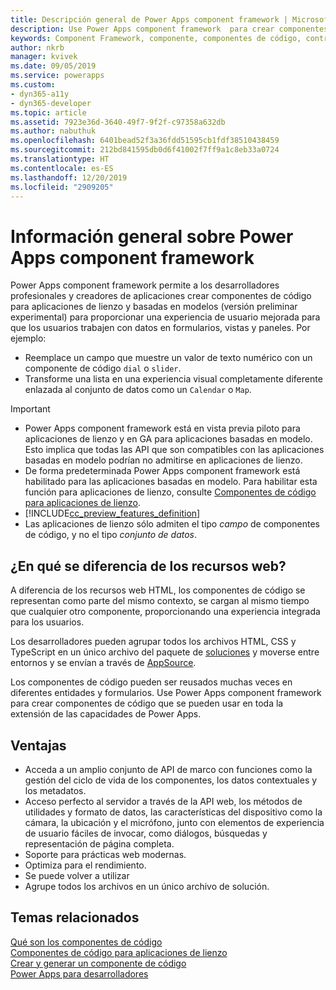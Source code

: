 ```yaml
---
title: Descripción general de Power Apps component framework | MicrosoftDocs
description: Use Power Apps component framework  para crear componentes de código para proporcionar una mejor experiencia para que los usuarios vean y trabajen con datos en formularios, vistas, y paneles.
keywords: Component Framework, componente, componentes de código, controles de Power Apps
author: nkrb
manager: kvivek
ms.date: 09/05/2019
ms.service: powerapps
ms.custom:
- dyn365-a11y
- dyn365-developer
ms.topic: article
ms.assetid: 7923e36d-3640-49f7-9f2f-c97358a632db
ms.author: nabuthuk
ms.openlocfilehash: 6401bead52f3a36fdd51595cb1fdf38510438459
ms.sourcegitcommit: 212bd841595db0d6f41002f7ff9a1c8eb33a0724
ms.translationtype: HT
ms.contentlocale: es-ES
ms.lasthandoff: 12/20/2019
ms.locfileid: "2909205"
---
```

# <a name="power-apps-component-framework-overview"></a>Información general sobre Power Apps component framework

Power Apps component framework permite a los desarrolladores profesionales y creadores de aplicaciones crear componentes de código para aplicaciones de lienzo y basadas en modelos (versión preliminar experimental) para proporcionar una experiencia de usuario mejorada para que los usuarios trabajen con datos en formularios, vistas y paneles. Por ejemplo:

- Reemplace un campo que muestre un valor de texto numérico con un componente de código `dial` o `slider`.
- Transforme una lista en una experiencia visual completamente diferente enlazada al conjunto de datos como un `Calendar` o `Map`.

> [!IMPORTANT]
> - Power Apps component framework está en vista previa piloto para aplicaciones de lienzo y en GA para aplicaciones basadas en modelo. Esto implica que todas las API que son compatibles con las aplicaciones basadas en modelo podrían no admitirse en aplicaciones de lienzo.
> - De forma predeterminada Power Apps component framework está habilitado para las aplicaciones basadas en modelo. Para habilitar esta función para aplicaciones de lienzo, consulte [Componentes de código para aplicaciones de lienzo](component-framework-for-canvas-apps.md).
> - [!INCLUDE[cc_preview_features_definition](../../includes/cc-preview-features-definition.md)]
> - Las aplicaciones de lienzo sólo admiten el tipo *campo* de componentes de código, y no el tipo *conjunto de datos*.

## <a name="how-is-it-different-from-web-resources"></a>¿En qué se diferencia de los recursos web?

A diferencia de los recursos web HTML, los componentes de código se representan como parte del mismo contexto, se cargan al mismo tiempo que cualquier otro componente, proporcionando una experiencia integrada para los usuarios. 

Los desarrolladores pueden agrupar todos los archivos HTML, CSS y TypeScript en un único archivo del paquete de [soluciones](https://docs.microsoft.com/dynamics365/customer-engagement/customize/solutions-overview) y moverse entre entornos y se envían a través de [AppSource](https://appsource.microsoft.com/marketplace/apps?page=1&product=dynamics-365). 

Los componentes de código pueden ser reusados muchas veces en diferentes entidades y formularios. Use Power Apps component framework para crear componentes de código que se pueden usar en toda la extensión de las capacidades de Power Apps.

## <a name="advantages"></a>Ventajas 

- Acceda a un amplio conjunto de API de marco con funciones como la gestión del ciclo de vida de los componentes, los datos contextuales y los metadatos. 
- Acceso perfecto al servidor a través de la API web, los métodos de utilidades y formato de datos, las características del dispositivo como la cámara, la ubicación y el micrófono, junto con elementos de experiencia de usuario fáciles de invocar, como diálogos, búsquedas y representación de página completa.  
- Soporte para prácticas web modernas.
- Optimiza para el rendimiento.
- Se puede volver a utilizar
- Agrupe todos los archivos en un único archivo de solución.

## <a name="related-topics"></a>Temas relacionados

[Qué son los componentes de código](custom-controls-overview.md)<br/>
[Componentes de código para aplicaciones de lienzo](component-framework-for-canvas-apps.md)<br/>
[Crear y generar un componente de código](create-custom-controls-using-pcf.md)<br/>
[Power Apps para desarrolladores](https://docs.microsoft.com/powerapps/#pivot=home&panel=developer)

